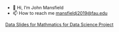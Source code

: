 - 👋 Hi, I’m John Mansfield
- 📫 How to reach me mansfieldj2019@fau.edu

[Data Slides for Mathmatics for Data Science Project](https://docs.google.com/presentation/d/1FMFFaQ2mH5CjzEbom0rSkPAUsbNTiWbb9yrRzbhVGGY/edit#slide=id.g206f8279a60_0_0)
